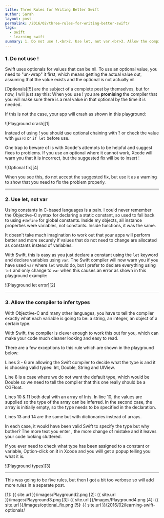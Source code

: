 ```yaml
---
title: Three Rules for Writing Better Swift
author: Sarah
layout: post
permalink: /2016/02/three-rules-for-writing-better-swift/
tags:
  - swift
  - learning swift
summary: 1. Do not use !.<br>2. Use let, not var.<br>3. Allow the compiler to infer types.
---
```


### 1. Do not use !

Swift uses optionals for values that can be nil. To use an optional value, you need to "un-wrap" it first, which means getting the actual value out, assuming that the value exists and the optional is not actually nil.

[Optionals][5] are the subject of a complete post by themselves, but for now, I will just say this:
When you use ! you are **promising** the compiler that you will make sure there is a real value in that optional by the time it is needed.

If this is not the case, your app will crash as shown in this playground:

![Playground crash][1]

Instead of using ! you should use optional chaining with ? or check the value with `guard` or `if let` before use.

One trap to beware of is with Xcode's attempts to be helpful and suggest fixes to problems. If you use an optional where it cannot work, Xcode will warn you that it is incorrect, but the suggested fix will be to insert !

![Optional fix][4]

When you see this, do not accept the suggested fix, but use it as a warning to show that you need to fix the problem properly.


---

### 2. Use let, not var

Using constants in C-based languages is a pain. I could never remember the Objective-C syntax for declaring a static constant, so used to fall back to using `#define` for global constants. Inside my objects, all instance properties were variables, not constants. Inside functions, it was the same.

It doesn't take much imagination to work out that your apps will perform better and more securely if values that do not need to change are allocated as constants instead of variables.

With Swift, this is easy as you just declare a constant using the `let` keyword and declare variables using `var`. The Swift compiler will now warn you if you have used `var` where `let` would do, but I prefer to declare everything using `let` and only change to `var` when this causes an error as shown in this playground example:

![Playground let error][2]

---

### 3. Allow the compiler to infer types

With Objective-C and many other languages, you have to tell the compiler exactly what each variable is going to be: a string, an integer, an object of a certain type.

With Swift, the compiler is clever enough to work this out for you, which can make your code much cleaner looking and easy to read.

There are a few exceptions to this rule which are shown in the playground below:

Lines 3 - 6 are allowing the Swift compiler to decide what the type is and it is choosing valid types: Int, Double, String and UIView.

Line 8 is a case where we do not want the default type, which would be Double so we need to tell the compiler that this one really should be a CGFloat.

Lines 10 & 11 both deal with an array of Ints. In line 10, the values are supplied so the type of the array can be inferred.
In the second case, the array is initially empty, so the type needs to be specified in the declaration.

Lines 13 and 14 are the same but with dictionaries instead of arrays.

In each case, it would have been valid Swift to specify the type but why bother? The more text you enter , the more change of mistake and it leaves your code looking cluttered.

If you ever need to check what type has been assigned to a constant or variable, Option-click on it in Xcode and you willl get a popup telling you what it is.

![Playground types][3]

---

This was going to be five rules, but then I got a bit too verbose so will add more rules in a separate post.


[1]: {{ site.url }}/images/Playground2.png
[2]: {{ site.url }}/images/Playground3.png
[3]: {{ site.url }}/images/Playground4.png
[4]: {{ site.url }}/images/optional_fix.png
[5]: {{ site.url }}/2016/02/learning-swift-optionals/
